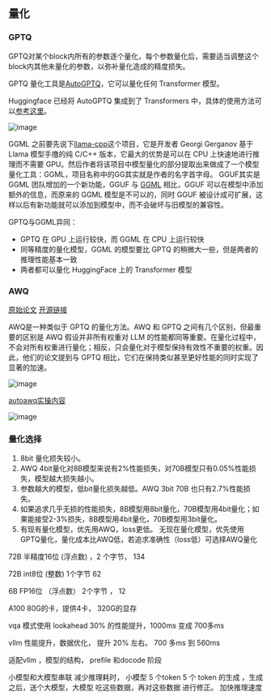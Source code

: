 ## 量化

### GPTQ

GPTQ对某个block内所有的参数逐个量化，每个参数量化后，需要适当调整这个block内其他未量化的参数，以弥补量化造成的精度损失。

GPTQ 量化工具是[AutoGPTQ](https://github.com/AutoGPTQ/AutoGPTQ)，它可以量化任何 Transformer 模型。

Huggingface 已经将 AutoGPTQ 集成到了 Transformers 中，具体的使用方法可以[参考这里](https://huggingface.co/blog/zh/gptq-integration)。

![image](https://github.com/user-attachments/assets/0476115b-f1ca-4b92-84fe-d0fa60affded)

GGML 之前要先说下[llama-cpp](https://github.com/ggerganov/llama.cpp)这个项目，它是开发者 Georgi Gerganov 基于 Llama 模型手撸的纯 C/C++ 版本，它最大的优势是可以在 CPU 上快速地进行推理而不需要 GPU。然后作者将该项目中模型量化的部分提取出来做成了一个模型量化工具：GGML，项目名称中的GG其实就是作者的名字首字母。
GGUF其实是 GGML 团队增加的一个新功能，GGUF 与 [GGML](https://github.com/ggerganov/ggml) 相比，GGUF 可以在模型中添加额外的信息，而原来的 GGML 模型是不可以的，同时 GGUF 被设计成可扩展，这样以后有新功能就可以添加到模型中，而不会破坏与旧模型的兼容性。

GPTQ与GGML异同：
* GPTQ 在 GPU 上运行较快，而 GGML 在 CPU 上运行较快
* 同等精度的量化模型，GGML 的模型要比 GPTQ 的稍微大一些，但是两者的推理性能基本一致
* 两者都可以量化 HuggingFace 上的 Transformer 模型

### AWQ

[原始论文](https://arxiv.org/abs/2306.00978) 
[开源链接](https://github.com/mit-han-lab/llm-awq)

AWQ是一种类似于 GPTQ 的量化方法。AWQ 和 GPTQ 之间有几个区别，但最重要的区别是 AWQ 假设并非所有权重对 LLM 的性能都同等重要。在量化过程中，不会对所有权重进行量化；相反，只会量化对于模型保持有效性不重要的权重。因此，他们的论文提到与 GPTQ 相比，它们在保持类似甚至更好性能的同时实现了显著的加速。

![image](https://github.com/user-attachments/assets/02d9af38-6414-47a2-a4da-29b20aad7ded)

[autoawq实操内容](https://github.com/casper-hansen/AutoAWQ)

![image](https://github.com/user-attachments/assets/7f0645cc-1653-48f8-bf7d-c9bbeb94951e)


### 量化选择  

1. 8bit 量化损失较小。 
2. AWQ 4bit量化对8B模型来说有2%性能损失，对70B模型只有0.05%性能损失，模型越大损失越小。
3. 参数越大的模型，低bit量化损失越低。AWQ 3bit 70B 也只有2.7%性能损失。 
4. 如果追求几乎无损的性能损失，8B模型用8bit量化，70B模型用4bit量化；如果能接受2-3%损失，8B模型用4bit量化，70B模型用3bit量化。 
5. 有现有量化模型，优先用AWQ，loss更低。
无现在量化模型，优先使用GPTQ量化，量化成本比AWQ低，若追求准确性（loss低）可选择AWQ量化




72B    半精度16位 (浮点数) ，2 个字节，  134 

72B    int8位 (整数)    1个字节    62
 
6B     FP16位 （浮点数） 2个字节 ，  12

A100  80G的卡，提供4卡， 320G的显存



vqa 模式使用 lookahead  30% 的性能提升，1000ms 变成 700多ms

vllm 性能提升，数据优化， 提升 20% 左右。 700 多ms 到  560ms

适配vllm ，模型的结构， prefile  和docode 阶段




小模型和大模型串联 减少推理耗时， 小模型 5 个token  5 个 token 的生成 ，生成之后，送个大模型，大模型  吃这些数据，再对这些数据 进行修正。 加快推理速度












